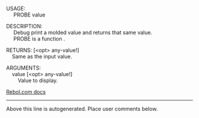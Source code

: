 USAGE:  
&nbsp;&nbsp;&nbsp;&nbsp;&nbsp;PROBE&nbsp;value&nbsp;  
  
DESCRIPTION:  
&nbsp;&nbsp;&nbsp;&nbsp;&nbsp;Debug&nbsp;print&nbsp;a&nbsp;molded&nbsp;value&nbsp;and&nbsp;returns&nbsp;that&nbsp;same&nbsp;value.  
&nbsp;&nbsp;&nbsp;&nbsp;&nbsp;PROBE&nbsp;is&nbsp;a&nbsp;function&nbsp;.  
  
RETURNS:&nbsp;[&lt;opt&gt;&nbsp;any-value!]  
&nbsp;&nbsp;&nbsp;&nbsp;Same&nbsp;as&nbsp;the&nbsp;input&nbsp;value.  
  
ARGUMENTS:  
&nbsp;&nbsp;&nbsp;&nbsp;value&nbsp;[&lt;opt&gt;&nbsp;any-value!]  
&nbsp;&nbsp;&nbsp;&nbsp;&nbsp;&nbsp;&nbsp;&nbsp;Value&nbsp;to&nbsp;display.  

[Rebol.com docs](http://www.rebol.com/r3/docs/functions/probe.html)
___
Above this line is autogenerated. Place user comments below.